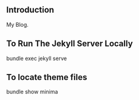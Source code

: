 ## Introduction
My Blog.

## To Run The Jekyll Server Locally
bundle exec jekyll serve

## To locate theme files
bundle show minima
